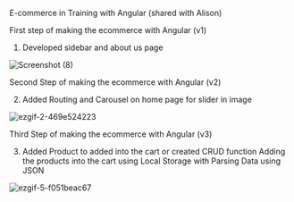 E-commerce in Training with Angular (shared with Alison)

First step of making the ecommerce with Angular (v1)

1. Developed sidebar and about us page

![Screenshot (8)](https://user-images.githubusercontent.com/46961710/173270864-7a9fd52b-9b54-4c26-9979-555ee321be3c.png)

Second Step of making the ecommerce with Angular (v2)

2. Added Routing and Carousel on home page for slider in image

![ezgif-2-469e524223](https://user-images.githubusercontent.com/46961710/173285497-7c3c3f9c-7bac-4aee-a986-138f2cbe659d.gif)

Third Step of making the ecommerce with Angular (v3)

3. Added Product to added into the cart or created CRUD function
Adding the products into the cart using Local Storage with Parsing Data using JSON

![ezgif-5-f051beac67](https://user-images.githubusercontent.com/46961710/173338469-cc6e8354-5337-4e95-a856-119e47a1c62d.gif)
